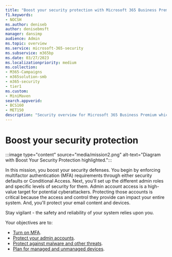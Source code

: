 ```yaml
---
title: "Boost your security protection with Microsoft 365 Business Premium"
f1.keywords:
- NOCSH
ms.author: deniseb
author: denisebmsft
manager: dansimp
audience: Admin
ms.topic: overview
ms.service: microsoft-365-security
ms.subservice: m365bp
ms.date: 03/27/2023
ms.localizationpriority: medium
ms.collection: 
- M365-Campaigns
- m365solution-smb
- m365-security
- tier1
ms.custom:
- MiniMaven
search.appverid:
- BCS160
- MET150
description: "Security overview for Microsoft 365 Business Premium which provides cybersecurity tools such as multi-factor authentication that you can use to prevent cyberattacks."
---
```


# Boost your security protection

:::image type="content" source="media/mission2.png" alt-text="Diagram with Boost Your Security Protection highlighted.":::

In this mission, you boost your security defenses. You begin by enforcing multifactor authentication (MFA) requirements through either security defaults or Conditional Access. Next, you'll set up the different admin roles and specific levels of security for them. Admin account access is a high-value target for potential cyberattackers. Protecting those accounts is critical because the access and control they provide can impact your entire system. And, you'll protect your email content and devices.

Stay vigilant - the safety and reliability of your system relies upon you.

Your objectives are to:

- [Turn on MFA](m365bp-conditional-access.md).
- [Protect your admin accounts](m365bp-protect-admin-accounts.md).
- [Protect against malware and other threats](m365bp-increase-protection.md).
- [Plan for managed and unmanaged devices](m365bp-managed-unmanaged-devices.md).

